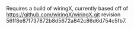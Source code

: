 Requires a build of wiringX, currently based off of https://github.com/wiringX/wiringX.git revision 56ff8e87f737872b8d5672a842c86d6d754c5fb7.
